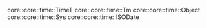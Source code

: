 core::core::time::TimeT
core::core::time::Tm
core::core::time::Object
core::core::time::Sys
core::core::time::ISODate